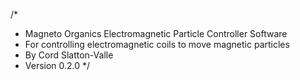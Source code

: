 /*
 *  Magneto Organics Electromagnetic Particle Controller Software
 *  For controlling electromagnetic coils to move magnetic particles
 *  By Cord Slatton-Valle
 *  Version 0.2.0
 */
